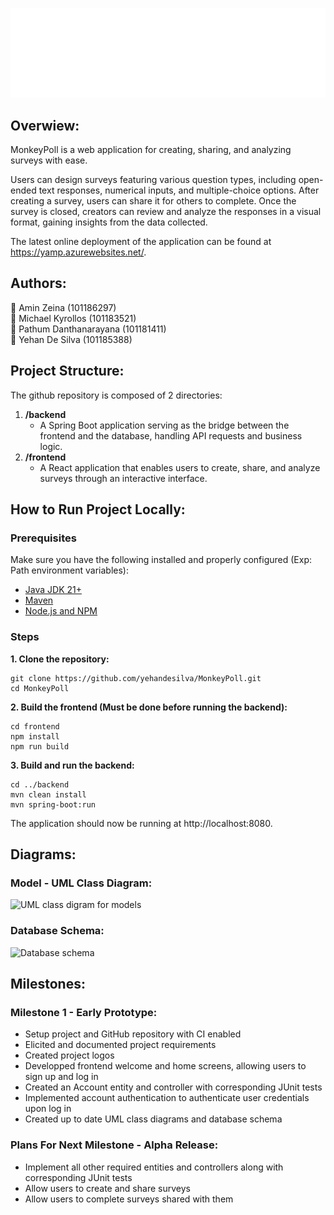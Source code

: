 ![MonkeyPoll logo](https://github.com/yehandesilva/monkeyPoll/blob/main/frontend/public/monkeypoll-full-white.svg)

## Overwiew:
MonkeyPoll is a web application for creating, sharing, and analyzing surveys with ease.  

Users can design surveys featuring various question types, including open-ended text responses, numerical inputs, and multiple-choice options. After creating a survey, users can share it for others to complete. Once the survey is closed, creators can review and analyze the responses in a visual format, gaining insights from the data collected.  

The latest online deployment of the application can be found at https://yamp.azurewebsites.net/.

## Authors:
🥇 Amin Zeina (101186297)  
🥇 Michael Kyrollos (101183521)  
🥇 Pathum Danthanarayana (101181411)  
🥇 Yehan De Silva (101185388)

## Project Structure:
The github repository is composed of 2 directories:
1) **/backend**
   - A Spring Boot application serving as the bridge between the frontend and the database, handling API requests and business logic.
2) **/frontend**
   - A React application that enables users to create, share, and analyze surveys through an interactive interface.

## How to Run Project Locally:

### Prerequisites

Make sure you have the following installed and properly configured (Exp: Path environment variables):
- [Java JDK 21+](https://www.oracle.com/ca-en/java/technologies/downloads/)
- [Maven](https://maven.apache.org/) 
- [Node.js and NPM](https://nodejs.org/)

### Steps

**1. Clone the repository:**
   ```
   git clone https://github.com/yehandesilva/MonkeyPoll.git
   cd MonkeyPoll
   ```

**2. Build the frontend (Must be done before running the backend):**  
   ```
   cd frontend
   npm install
   npm run build
   ```
   
**3. Build and run the backend:**
   ```
   cd ../backend
   mvn clean install
   mvn spring-boot:run
   ```
   The application should now be running at http://localhost:8080.

## Diagrams:

### Model - UML Class Diagram:
![UML class digram for models]()

### Database Schema:
![Database schema]()

## Milestones:

### Milestone 1 - Early Prototype:
- Setup project and GitHub repository with CI enabled
- Elicited and documented project requirements
- Created project logos
- Developped frontend welcome and home screens, allowing users to sign up and log in
- Created an Account entity and controller with corresponding JUnit tests
- Implemented account authentication to authenticate user credentials upon log in
- Created up to date UML class diagrams and database schema

### Plans For Next Milestone - Alpha Release:
- Implement all other required entities and controllers along with corresponding JUnit tests
- Allow users to create and share surveys
- Allow users to complete surveys shared with them
